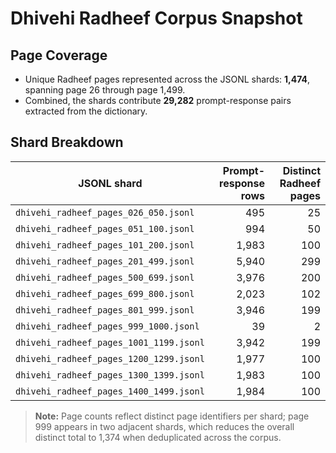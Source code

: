 # Dhivehi Radheef Corpus Snapshot

## Page Coverage
- Unique Radheef pages represented across the JSONL shards: **1,474**, spanning page 26 through page 1,499.
- Combined, the shards contribute **29,282** prompt-response pairs extracted from the dictionary.

## Shard Breakdown
| JSONL shard | Prompt-response rows | Distinct Radheef pages |
| --- | ---: | ---: |
| `dhivehi_radheef_pages_026_050.jsonl` | 495 | 25 |
| `dhivehi_radheef_pages_051_100.jsonl` | 994 | 50 |
| `dhivehi_radheef_pages_101_200.jsonl` | 1,983 | 100 |
| `dhivehi_radheef_pages_201_499.jsonl` | 5,940 | 299 |
| `dhivehi_radheef_pages_500_699.jsonl` | 3,976 | 200 |
| `dhivehi_radheef_pages_699_800.jsonl` | 2,023 | 102 |
| `dhivehi_radheef_pages_801_999.jsonl` | 3,946 | 199 |
| `dhivehi_radheef_pages_999_1000.jsonl` | 39 | 2 |
| `dhivehi_radheef_pages_1001_1199.jsonl` | 3,942 | 199 |
| `dhivehi_radheef_pages_1200_1299.jsonl` | 1,977 | 100 |
| `dhivehi_radheef_pages_1300_1399.jsonl` | 1,983 | 100 |
| `dhivehi_radheef_pages_1400_1499.jsonl` | 1,984 | 100 |

> **Note:** Page counts reflect distinct page identifiers per shard; page 999 appears in two adjacent shards, which reduces the overall distinct total to 1,374 when deduplicated across the corpus.
